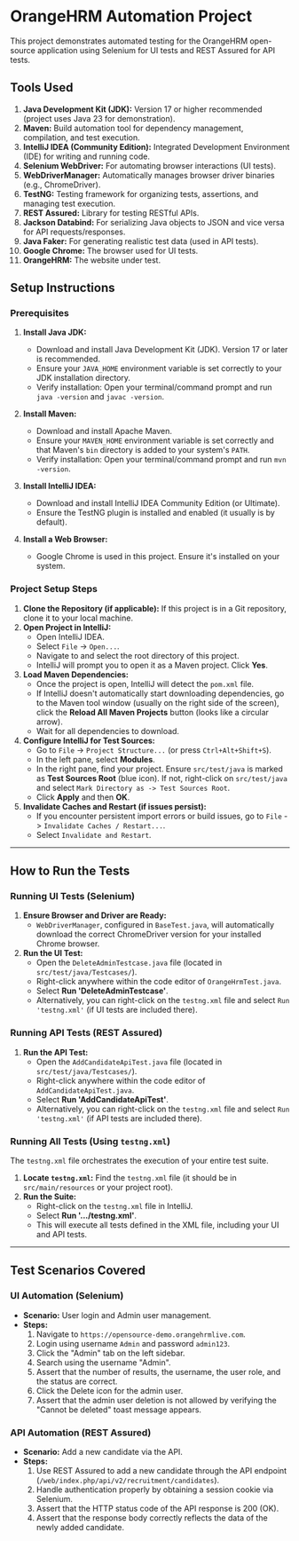 # OrangeHRM Automation Project

This project demonstrates automated testing for the OrangeHRM open-source application using Selenium for UI tests and REST Assured for API tests.

## Tools Used

1.  **Java Development Kit (JDK):** Version 17 or higher recommended (project uses Java 23 for demonstration).
2.  **Maven:** Build automation tool for dependency management, compilation, and test execution.
3.  **IntelliJ IDEA (Community Edition):** Integrated Development Environment (IDE) for writing and running code.
4.  **Selenium WebDriver:** For automating browser interactions (UI tests).
5.  **WebDriverManager:** Automatically manages browser driver binaries (e.g., ChromeDriver).
6.  **TestNG:** Testing framework for organizing tests, assertions, and managing test execution.
7.  **REST Assured:** Library for testing RESTful APIs.
8.  **Jackson Databind:** For serializing Java objects to JSON and vice versa for API requests/responses.
9.  **Java Faker:** For generating realistic test data (used in API tests).
10. **Google Chrome:** The browser used for UI tests.
11. **OrangeHRM:** The website under test.

## Setup Instructions

### Prerequisites

1.  **Install Java JDK:**
    *   Download and install Java Development Kit (JDK). Version 17 or later is recommended.
    *   Ensure your `JAVA_HOME` environment variable is set correctly to your JDK installation directory.
    *   Verify installation: Open your terminal/command prompt and run `java -version` and `javac -version`.

2.  **Install Maven:**
    *   Download and install Apache Maven.
    *   Ensure your `MAVEN_HOME` environment variable is set correctly and that Maven's `bin` directory is added to your system's `PATH`.
    *   Verify installation: Open your terminal/command prompt and run `mvn -version`.

3.  **Install IntelliJ IDEA:**
    *   Download and install IntelliJ IDEA Community Edition (or Ultimate).
    *   Ensure the TestNG plugin is installed and enabled (it usually is by default).

4.  **Install a Web Browser:**
    *   Google Chrome is used in this project. Ensure it's installed on your system.

### Project Setup Steps

1.  **Clone the Repository (if applicable):** If this project is in a Git repository, clone it to your local machine.
2.  **Open Project in IntelliJ:**
    *   Open IntelliJ IDEA.
    *   Select `File` -> `Open...`.
    *   Navigate to and select the root directory of this project.
    *   IntelliJ will prompt you to open it as a Maven project. Click **Yes**.
3.  **Load Maven Dependencies:**
    *   Once the project is open, IntelliJ will detect the `pom.xml` file.
    *   If IntelliJ doesn't automatically start downloading dependencies, go to the Maven tool window (usually on the right side of the screen), click the **Reload All Maven Projects** button (looks like a circular arrow).
    *   Wait for all dependencies to download.
4.  **Configure IntelliJ for Test Sources:**
    *   Go to `File` -> `Project Structure...` (or press `Ctrl+Alt+Shift+S`).
    *   In the left pane, select **Modules**.
    *   In the right pane, find your project. Ensure `src/test/java` is marked as **Test Sources Root** (blue icon). If not, right-click on `src/test/java` and select `Mark Directory as -> Test Sources Root`.
    *   Click **Apply** and then **OK**.
5.  **Invalidate Caches and Restart (if issues persist):**
    *   If you encounter persistent import errors or build issues, go to `File` -> `Invalidate Caches / Restart...`.
    *   Select `Invalidate and Restart`.

---

## How to Run the Tests

### Running UI Tests (Selenium)

1.  **Ensure Browser and Driver are Ready:**
    *   `WebDriverManager`, configured in `BaseTest.java`, will automatically download the correct ChromeDriver version for your installed Chrome browser.
2.  **Run the UI Test:**
    *   Open the `DeleteAdminTestcase.java` file (located in `src/test/java/Testcases/`).
    *   Right-click anywhere within the code editor of `OrangeHrmTest.java`.
    *   Select **Run 'DeleteAdminTestcase'**.
    *   Alternatively, you can right-click on the `testng.xml` file and select `Run 'testng.xml'` (if UI tests are included there).

### Running API Tests (REST Assured)

1.  **Run the API Test:**
    *   Open the `AddCandidateApiTest.java` file (located in `src/test/java/Testcases/`).
    *   Right-click anywhere within the code editor of `AddCandidateApiTest.java`.
    *   Select **Run 'AddCandidateApiTest'**.
    *   Alternatively, you can right-click on the `testng.xml` file and select `Run 'testng.xml'` (if API tests are included there).

### Running All Tests (Using `testng.xml`)

The `testng.xml` file orchestrates the execution of your entire test suite.

1.  **Locate `testng.xml`:** Find the `testng.xml` file (it should be in `src/main/resources` or your project root).
2.  **Run the Suite:**
    *   Right-click on the `testng.xml` file in IntelliJ.
    *   Select **Run '.../testng.xml'**.
    *   This will execute all tests defined in the XML file, including your UI and API tests.

---

## Test Scenarios Covered

### UI Automation (Selenium)

*   **Scenario:** User login and Admin user management.
*   **Steps:**
    1.  Navigate to `https://opensource-demo.orangehrmlive.com`.
    2.  Login using username `Admin` and password `admin123`.
    3.  Click the "Admin" tab on the left sidebar.
    4.  Search using the username "Admin".
    5.  Assert that the number of results, the username, the user role, and the status are correct.
    6.  Click the Delete icon for the admin user.
    7.  Assert that the admin user deletion is not allowed by verifying the "Cannot be deleted" toast message appears.

### API Automation (REST Assured)

*   **Scenario:** Add a new candidate via the API.
*   **Steps:**
    1.  Use REST Assured to add a new candidate through the API endpoint (`/web/index.php/api/v2/recruitment/candidates`).
    2.  Handle authentication properly by obtaining a session cookie via Selenium.
    3.  Assert that the HTTP status code of the API response is 200 (OK).
    4.  Assert that the response body correctly reflects the data of the newly added candidate.
